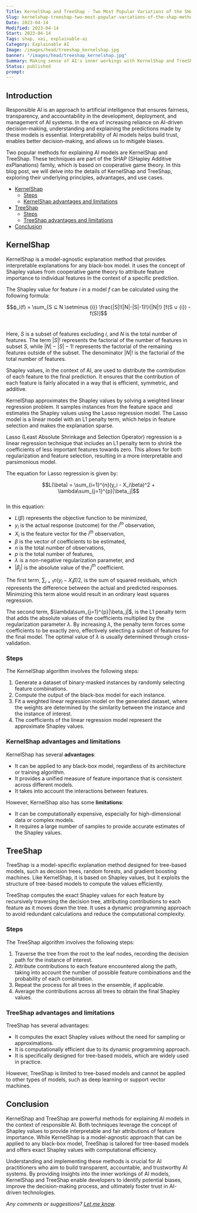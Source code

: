 ```yaml
---
Title: KernelShap and TreeShap - Two Most Popular Variations of the SHAP method
Slug: kernelshap-treeshap-two-most-popular-variations-of-the-shap-method
Date: 2023-04-14
Modified: 2023-04-14
Start: 2023-04-14
Tags: shap, xai, explainable-ai
Category: Explainable AI
Image: /images/head/treeshap_kernelshap.jpg
banner: "/images/head/treeshap_kernelshap.jpg"
Summary: Making sense of AI's inner workings with KernelShap and TreeShap – the powerfull tools for responsible AI.
Status: published
prompt:
---
```


## Introduction 
  
Responsible AI is an approach to artificial intelligence that ensures fairness, transparency, and accountability in the development, deployment, and management of AI systems. In the era of increasing reliance on AI-driven decision-making, understanding and explaining the predictions made by these models is essential. Interpretability of AI models helps build trust, enables better decision-making, and allows us to mitigate biases.   
  
Two popular methods for explaining AI models are KernelShap and TreeShap. These techniques are part of the SHAP (SHapley Additive exPlanations) family, which is based on cooperative game theory. In this blog post, we will delve into the details of KernelShap and TreeShap, exploring their underlying principles, advantages, and use cases.   

<!-- MarkdownTOC levels="2,3" autolink="true" autoanchor="true" -->

- [KernelShap](#kernelshap)
	- [Steps](#steps)
	- [KernelShap advantages and limitations](#kernelshap-advantages-and-limitations)
- [TreeShap](#treeshap)
	- [Steps](#steps-1)
	- [TreeShap advantages and limitations](#treeshap-advantages-and-limitations)
- [Conclusion](#conclusion)

<!-- /MarkdownTOC -->

<a id="kernelshap"></a>
## KernelShap 
  
KernelShap is a model-agnostic explanation method that provides interpretable explanations for any black-box model. It uses the concept of Shapley values from cooperative game theory to attribute feature importance to individual features in the context of a specific prediction.   

The Shapley value for feature $i$ in a model $f$ can be calculated using the following formula:   
  
$$ϕ_i(f) = \sum_{S ⊆ N \setminus {i}} \frac{|S|!(|N|-|S|-1)!}{|N|!} [f(S ∪ {i}) - f(S)]$$   
  
Here, $S$ is a subset of features excluding $i$, and $N$ is the total number of features. The term $|S|!$ represents the factorial of the number of features in subset $S$, while $|N|-|S|-1!$ represents the factorial of the remaining features outside of the subset. The denominator $|N|!$ is the factorial of the total number of features.

Shapley values, in the context of AI, are used to distribute the contribution of each feature to the final prediction. It ensures that the contribution of each feature is fairly allocated in a way that is efficient, symmetric, and additive.   
  
KernelShap approximates the Shapley values by solving a weighted linear regression problem. It samples instances from the feature space and estimates the Shapley values using the Lasso regression model. The Lasso model is a linear model with an L1 penalty term, which helps in feature selection and makes the explanation sparse.

Lasso (Least Absolute Shrinkage and Selection Operator) regression is a linear regression technique that includes an L1 penalty term to shrink the coefficients of less important features towards zero. This allows for both regularization and feature selection, resulting in a more interpretable and parsimonious model.   
  
The equation for Lasso regression is given by:   
  
$$L(\beta) = \sum_{i=1}^{n}(y_i - X_i\beta)^2 + \lambda\sum_{j=1}^{p}|\beta_j|$$   
In this equation:   

-   $L(\beta)$ represents the objective function to be minimized,
-   $y_i$ is the actual response (outcome) for the $i^{th}$ observation,
-   $X_i$ is the feature vector for the $i^{th}$ observation,
-   $\beta$ is the vector of coefficients to be estimated,
-   $n$ is the total number of observations,
-   $p$ is the total number of features,
-   $\lambda$ is a non-negative regularization parameter, and
-   $|\beta_j|$ is the absolute value of the $j^{th}$ coefficient.   
      
The first term, $\sum_{i=1}{n}(y_i - X_i\beta)2$, is the sum of squared residuals, which represents the difference between the actual and predicted responses. Minimizing this term alone would result in an ordinary least squares regression.   
      
The second term, $\lambda\sum_{j=1}^{p}|\beta_j|$, is the L1 penalty term that adds the absolute values of the coefficients multiplied by the regularization parameter $\lambda$. By increasing $\lambda$, the penalty term forces some coefficients to be exactly zero, effectively selecting a subset of features for the final model. The optimal value of $\lambda$ is usually determined through cross-validation.

<a id="steps"></a>
### Steps
The KernelShap algorithm involves the following steps:   

1.  Generate a dataset of binary-masked instances by randomly selecting feature combinations.
2.  Compute the output of the black-box model for each instance.
3.  Fit a weighted linear regression model on the generated dataset, where the weights are determined by the similarity between the instance and the instance of interest.
4.  The coefficients of the linear regression model represent the approximate Shapley values.   
      
<a id="kernelshap-advantages-and-limitations"></a>
### KernelShap advantages and limitations
KernelShap has several **advantages**:   
    
-   It can be applied to any black-box model, regardless of its architecture or training algorithm.
-   It provides a unified measure of feature importance that is consistent across different models.
-   It takes into account the interactions between features.   
      
However, KernelShap also has some **limitations**:   
    
-   It can be computationally expensive, especially for high-dimensional data or complex models.
-   It requires a large number of samples to provide accurate estimates of the Shapley values.   
      
<a id="treeshap"></a>
## TreeShap 
      
TreeShap is a model-specific explanation method designed for tree-based models, such as decision trees, random forests, and gradient boosting machines. Like KernelShap, it is based on Shapley values, but it exploits the structure of tree-based models to compute the values efficiently.   
      
TreeShap computes the exact Shapley values for each feature by recursively traversing the decision tree, attributing contributions to each feature as it moves down the tree. It uses a dynamic programming approach to avoid redundant calculations and reduce the computational complexity. 

<a id="steps-1"></a>
### Steps
The TreeShap algorithm involves the following steps:   
    
1.  Traverse the tree from the root to the leaf nodes, recording the decision path for the instance of interest.
2.  Attribute contributions to each feature encountered along the path, taking into account the number of possible feature combinations and the probability of each combination.
3.  Repeat the process for all trees in the ensemble, if applicable.
4.  Average the contributions across all trees to obtain the final Shapley values.   

<a id="treeshap-advantages-and-limitations"></a>
### TreeShap advantages and limitations
TreeShap has several advantages:   
    
-   It computes the exact Shapley values without the need for sampling or approximations.
-   It is computationally efficient due to its dynamic programming approach.
-   It is specifically designed for tree-based models, which are widely used in practice.   
      
However, TreeShap is limited to tree-based models and cannot be applied to other types of models, such as deep learning or support vector machines.   
<a id="conclusion"></a>
## Conclusion 
  
KernelShap and TreeShap are powerful methods for explaining AI models in the context of responsible AI. Both techniques leverage the concept of Shapley values to provide interpretable and fair attributions of feature importance. While KernelShap is a model-agnostic approach that can be applied to any black-box model, TreeShap is tailored for tree-based models and offers exact Shapley values with computational efficiency.   
  
Understanding and implementing these methods is crucial for AI practitioners who aim to build transparent, accountable, and trustworthy AI systems. By providing insights into the inner workings of AI models, KernelShap and TreeShap enable developers to identify potential biases, improve the decision-making process, and ultimately foster trust in AI-driven technologies.

*Any comments or suggestions? [Let me know](mailto:ksafjan@gmail.com?subject=Blog+post).*
